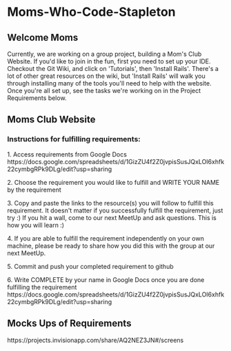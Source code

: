 # Moms-Who-Code-Stapleton
<h2>Welcome Moms</h2>
 <p>Currently, we are working on a group project, building a Mom's Club Website.  If you'd like to join in the fun, first you need to set up your IDE.  Checkout the Git Wiki, and click on 'Tutorials', then 'Install Rails'.  There's a lot of other great resources on the wiki, but 'Install Rails' will walk you through installing many of the tools you'll need to help with the website.  Once you're all set up, see the tasks we're working on in the Project Requirements below.</p>
 
 
<h2>Moms Club Website</h2>
 
  <h3>Instructions for fulfilling requirements:</h3>
  	<p>1.  Access requirements from Google Docs https://docs.google.com/spreadsheets/d/1GizZU4f2Z0jvpisSusJQxLOI6xhfk22cymbgRPk9DLg/edit?usp=sharing</p>
  	<p>2.  Choose the requirement you would like to fulfill and WRITE YOUR NAME by the requirement</p>
  	<p>3.  Copy and paste the links to the resource(s) you will follow to fulfill this requirement.  It doesn't matter if you successfully fulfill the requirement, just try :) If you hit a wall, come to our next MeetUp and ask questions.  This is how you will learn :)</p>
  	<p>4.  If you are able to fulfill the requirement independently on your own machine, please be ready to share how you did this with the group at our next MeetUp.</p>
  	<p>5.  Commit and push your completed requirement to github</p>
  	<p>6.  Write COMPLETE by your name in Google Docs once you are done fulfilling the requirement https://docs.google.com/spreadsheets/d/1GizZU4f2Z0jvpisSusJQxLOI6xhfk22cymbgRPk9DLg/edit?usp=sharing</p>

<h2>Mocks Ups of Requirements</h2>
<p>https://projects.invisionapp.com/share/AQ2NEZ3JN#/screens</p>
